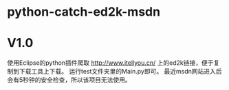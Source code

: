 # python-catch-ed2k-msdn

# V1.0
使用Eclipse的python插件爬取 http://www.itellyou.cn/ 上的ed2k链接，便于复制到下载工具上下载。
运行test文件夹里的Main.py即可。
最近msdn网站进入后会有5秒钟的安全检查，所以该项目无法使用。
